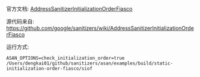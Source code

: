 官方文档: [AddressSanitizerInitializationOrderFiasco](https://github.com/google/sanitizers/wiki/AddressSanitizerInitializationOrderFiasco)



源代码来自: https://github.com/google/sanitizers/wiki/AddressSanitizerInitializationOrderFiasco

运行方式:

```shell
ASAN_OPTIONS=check_initialization_order=true /Users/dengkai01/github/sanitizers/asan/examples/build/static-initialization-order-fiasco/siof 
```


